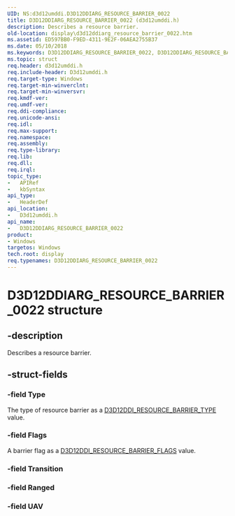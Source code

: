 ```yaml
---
UID: NS:d3d12umddi.D3D12DDIARG_RESOURCE_BARRIER_0022
title: D3D12DDIARG_RESOURCE_BARRIER_0022 (d3d12umddi.h)
description: Describes a resource barrier.
old-location: display\d3d12ddiarg_resource_barrier_0022.htm
ms.assetid: ED597BB0-F9ED-4311-9E2F-06AEA2755B37
ms.date: 05/10/2018
ms.keywords: D3D12DDIARG_RESOURCE_BARRIER_0022, D3D12DDIARG_RESOURCE_BARRIER_0022 structure [Display Devices], d3d12umddi/D3D12DDIARG_RESOURCE_BARRIER_0022, display.d3d12ddiarg_resource_barrier_0022
ms.topic: struct
req.header: d3d12umddi.h
req.include-header: D3d12umddi.h
req.target-type: Windows
req.target-min-winverclnt: 
req.target-min-winversvr: 
req.kmdf-ver: 
req.umdf-ver: 
req.ddi-compliance: 
req.unicode-ansi: 
req.idl: 
req.max-support: 
req.namespace: 
req.assembly: 
req.type-library: 
req.lib: 
req.dll: 
req.irql: 
topic_type:
-	APIRef
-	kbSyntax
api_type:
-	HeaderDef
api_location:
-	D3d12umddi.h
api_name:
-	D3D12DDIARG_RESOURCE_BARRIER_0022
product:
- Windows
targetos: Windows
tech.root: display
req.typenames: D3D12DDIARG_RESOURCE_BARRIER_0022
---
```


# D3D12DDIARG_RESOURCE_BARRIER_0022 structure


## -description


Describes a resource barrier.


## -struct-fields




### -field Type

The type of resource barrier as a <a href="https://msdn.microsoft.com/3865DB8A-A920-42AC-B802-E5A3FB02014C">D3D12DDI_RESOURCE_BARRIER_TYPE</a> value.


### -field Flags

A barrier flag as a <a href="https://msdn.microsoft.com/876ABC9C-F9BE-480F-8641-AE132840F8D5">D3D12DDI_RESOURCE_BARRIER_FLAGS</a> value.


### -field Transition

 


### -field Ranged

 


### -field UAV



